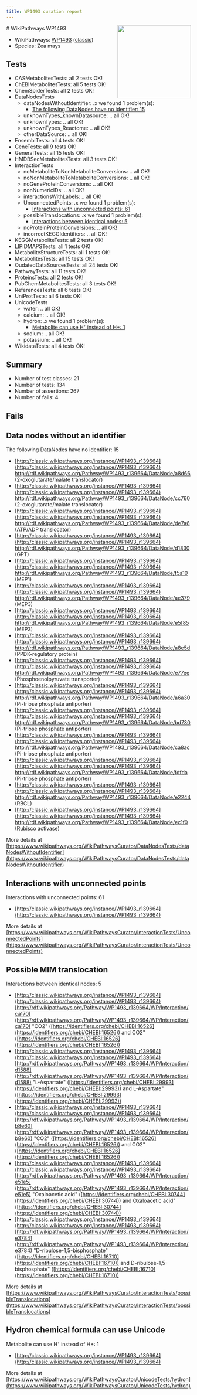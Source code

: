 ```yaml
---
title: WP1493 curation report
---
```


<img style="float: right; width: 200px" src="https://upload.wikimedia.org/wikipedia/commons/thumb/8/83/Wplogo_with_text_500.png/640px-Wplogo_with_text_500.png" />
# WikiPathways WP1493

* WikiPathways: [WP1493](https://wikipathways.org/pathways/WP1493) ([classic](https://classic.wikipathways.org/instance/WP1493))
* Species: Zea mays
## Tests
* CASMetabolitesTests: all 2 tests OK!
* ChEBIMetabolitesTests: all 5 tests OK!
* ChemSpiderTests: all 2 tests OK!
* DataNodesTests
    * dataNodesWithoutIdentifier: .x we found 1 problem(s):
        * [The following DataNodes have no identifier: 15](#8792c495)
    * unknownTypes_knownDatasource: .. all OK!
    * unknownTypes: .. all OK!
    * unknownTypes_Reactome: .. all OK!
    * otherDataSource: .. all OK!
* EnsemblTests: all 4 tests OK!
* GeneTests: all 9 tests OK!
* GeneralTests: all 15 tests OK!
* HMDBSecMetabolitesTests: all 3 tests OK!
* InteractionTests
    * noMetaboliteToNonMetaboliteConversions: .. all OK!
    * noNonMetaboliteToMetaboliteConversions: .. all OK!
    * noGeneProteinConversions: .. all OK!
    * nonNumericIDs: .. all OK!
    * interactionsWithLabels: .. all OK!
    * UnconnectedPoints: .x we found 1 problem(s):
        * [Interactions with unconnected points: 61](#7f1d4113)
    * possibleTranslocations: .x we found 1 problem(s):
        * [Interactions between identical nodes: 5](#1c11820a)
    * noProteinProteinConversions: .. all OK!
    * incorrectKEGGIdentifiers: .. all OK!
* KEGGMetaboliteTests: all 2 tests OK!
* LIPIDMAPSTests: all 1 tests OK!
* MetaboliteStructureTests: all 1 tests OK!
* MetabolitesTests: all 15 tests OK!
* OudatedDataSourcesTests: all 24 tests OK!
* PathwayTests: all 11 tests OK!
* ProteinsTests: all 2 tests OK!
* PubChemMetabolitesTests: all 3 tests OK!
* ReferencesTests: all 6 tests OK!
* UniProtTests: all 6 tests OK!
* UnicodeTests
    * water: .. all OK!
    * calcium: .. all OK!
    * hydron: .x we found 1 problem(s):
        * [Metabolite can use H⁺ instead of H+: 1](#484bab84)
    * sodium: .. all OK!
    * potassium: .. all OK!
* WikidataTests: all 4 tests OK!


## Summary

* Number of test classes: 21
* Number of tests: 134
* Number of assertions: 267
* Number of fails: 4

## Fails

<a name="8792c495" />

## Data nodes without an identifier

The following DataNodes have no identifier: 15

* [http://classic.wikipathways.org/instance/WP1493_r139664](http://classic.wikipathways.org/instance/WP1493_r139664) http://rdf.wikipathways.org/Pathway/WP1493_r139664/DataNode/a8d66 (2-oxoglutarate/malate translocator)
* [http://classic.wikipathways.org/instance/WP1493_r139664](http://classic.wikipathways.org/instance/WP1493_r139664) http://rdf.wikipathways.org/Pathway/WP1493_r139664/DataNode/cc760 (2-oxoglutarate/malate translocator)
* [http://classic.wikipathways.org/instance/WP1493_r139664](http://classic.wikipathways.org/instance/WP1493_r139664) http://rdf.wikipathways.org/Pathway/WP1493_r139664/DataNode/de7a6 (ATP/ADP translocator)
* [http://classic.wikipathways.org/instance/WP1493_r139664](http://classic.wikipathways.org/instance/WP1493_r139664) http://rdf.wikipathways.org/Pathway/WP1493_r139664/DataNode/d1830 (GPT)
* [http://classic.wikipathways.org/instance/WP1493_r139664](http://classic.wikipathways.org/instance/WP1493_r139664) http://rdf.wikipathways.org/Pathway/WP1493_r139664/DataNode/f5a10 (MEP1)
* [http://classic.wikipathways.org/instance/WP1493_r139664](http://classic.wikipathways.org/instance/WP1493_r139664) http://rdf.wikipathways.org/Pathway/WP1493_r139664/DataNode/ae379 (MEP3)
* [http://classic.wikipathways.org/instance/WP1493_r139664](http://classic.wikipathways.org/instance/WP1493_r139664) http://rdf.wikipathways.org/Pathway/WP1493_r139664/DataNode/e5f85 (MEP3)
* [http://classic.wikipathways.org/instance/WP1493_r139664](http://classic.wikipathways.org/instance/WP1493_r139664) http://rdf.wikipathways.org/Pathway/WP1493_r139664/DataNode/a8e5d (PPDK-regulatory protein)
* [http://classic.wikipathways.org/instance/WP1493_r139664](http://classic.wikipathways.org/instance/WP1493_r139664) http://rdf.wikipathways.org/Pathway/WP1493_r139664/DataNode/e77ee (Phosphoenolpyruvate transporter)
* [http://classic.wikipathways.org/instance/WP1493_r139664](http://classic.wikipathways.org/instance/WP1493_r139664) http://rdf.wikipathways.org/Pathway/WP1493_r139664/DataNode/a6a30 (Pi-triose phosphate antiporter)
* [http://classic.wikipathways.org/instance/WP1493_r139664](http://classic.wikipathways.org/instance/WP1493_r139664) http://rdf.wikipathways.org/Pathway/WP1493_r139664/DataNode/bd730 (Pi-triose phosphate antiporter)
* [http://classic.wikipathways.org/instance/WP1493_r139664](http://classic.wikipathways.org/instance/WP1493_r139664) http://rdf.wikipathways.org/Pathway/WP1493_r139664/DataNode/ca8ac (Pi-triose phosphate antiporter)
* [http://classic.wikipathways.org/instance/WP1493_r139664](http://classic.wikipathways.org/instance/WP1493_r139664) http://rdf.wikipathways.org/Pathway/WP1493_r139664/DataNode/fdfda (Pi-triose phosphate antiporter)
* [http://classic.wikipathways.org/instance/WP1493_r139664](http://classic.wikipathways.org/instance/WP1493_r139664) http://rdf.wikipathways.org/Pathway/WP1493_r139664/DataNode/e2244 (RBCL)
* [http://classic.wikipathways.org/instance/WP1493_r139664](http://classic.wikipathways.org/instance/WP1493_r139664) http://rdf.wikipathways.org/Pathway/WP1493_r139664/DataNode/ec1f0 (Rubisco activase)


More details at [https://www.wikipathways.org/WikiPathwaysCurator/DataNodesTests/dataNodesWithoutIdentifier](https://www.wikipathways.org/WikiPathwaysCurator/DataNodesTests/dataNodesWithoutIdentifier)

<a name="7f1d4113" />

## Interactions with unconnected points

Interactions with unconnected points: 61

* [http://classic.wikipathways.org/instance/WP1493_r139664](http://classic.wikipathways.org/instance/WP1493_r139664)


More details at [https://www.wikipathways.org/WikiPathwaysCurator/InteractionTests/UnconnectedPoints](https://www.wikipathways.org/WikiPathwaysCurator/InteractionTests/UnconnectedPoints)

<a name="1c11820a" />

## Possible MIM translocation

Interactions between identical nodes: 5

* [http://classic.wikipathways.org/instance/WP1493_r139664](http://classic.wikipathways.org/instance/WP1493_r139664) [http://rdf.wikipathways.org/Pathway/WP1493_r139664/WP/Interaction/ca170](http://rdf.wikipathways.org/Pathway/WP1493_r139664/WP/Interaction/ca170) "CO2" ([https://identifiers.org/chebi/CHEBI:16526](https://identifiers.org/chebi/CHEBI:16526)) and 
CO2" ([https://identifiers.org/chebi/CHEBI:16526](https://identifiers.org/chebi/CHEBI:16526))
* [http://classic.wikipathways.org/instance/WP1493_r139664](http://classic.wikipathways.org/instance/WP1493_r139664) [http://rdf.wikipathways.org/Pathway/WP1493_r139664/WP/Interaction/d1588](http://rdf.wikipathways.org/Pathway/WP1493_r139664/WP/Interaction/d1588) "L-Aspartate" ([https://identifiers.org/chebi/CHEBI:29993](https://identifiers.org/chebi/CHEBI:29993)) and 
L-Aspartate" ([https://identifiers.org/chebi/CHEBI:29993](https://identifiers.org/chebi/CHEBI:29993))
* [http://classic.wikipathways.org/instance/WP1493_r139664](http://classic.wikipathways.org/instance/WP1493_r139664) [http://rdf.wikipathways.org/Pathway/WP1493_r139664/WP/Interaction/b8e60](http://rdf.wikipathways.org/Pathway/WP1493_r139664/WP/Interaction/b8e60) "CO2" ([https://identifiers.org/chebi/CHEBI:16526](https://identifiers.org/chebi/CHEBI:16526)) and 
CO2" ([https://identifiers.org/chebi/CHEBI:16526](https://identifiers.org/chebi/CHEBI:16526))
* [http://classic.wikipathways.org/instance/WP1493_r139664](http://classic.wikipathways.org/instance/WP1493_r139664) [http://rdf.wikipathways.org/Pathway/WP1493_r139664/WP/Interaction/e51e5](http://rdf.wikipathways.org/Pathway/WP1493_r139664/WP/Interaction/e51e5) "Oxaloacetic acid" ([https://identifiers.org/chebi/CHEBI:30744](https://identifiers.org/chebi/CHEBI:30744)) and 
Oxaloacetic acid" ([https://identifiers.org/chebi/CHEBI:30744](https://identifiers.org/chebi/CHEBI:30744))
* [http://classic.wikipathways.org/instance/WP1493_r139664](http://classic.wikipathways.org/instance/WP1493_r139664) [http://rdf.wikipathways.org/Pathway/WP1493_r139664/WP/Interaction/e3784](http://rdf.wikipathways.org/Pathway/WP1493_r139664/WP/Interaction/e3784) "D-ribulose-1,5-bisphosphate" ([https://identifiers.org/chebi/CHEBI:16710](https://identifiers.org/chebi/CHEBI:16710)) and 
D-ribulose-1,5-bisphosphate" ([https://identifiers.org/chebi/CHEBI:16710](https://identifiers.org/chebi/CHEBI:16710))


More details at [https://www.wikipathways.org/WikiPathwaysCurator/InteractionTests/possibleTranslocations](https://www.wikipathways.org/WikiPathwaysCurator/InteractionTests/possibleTranslocations)

<a name="484bab84" />

## Hydron chemical formula can use Unicode

Metabolite can use H⁺ instead of H+: 1

* [http://classic.wikipathways.org/instance/WP1493_r139664](http://classic.wikipathways.org/instance/WP1493_r139664)


More details at [https://www.wikipathways.org/WikiPathwaysCurator/UnicodeTests/hydron](https://www.wikipathways.org/WikiPathwaysCurator/UnicodeTests/hydron)


